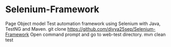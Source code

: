 # Selenium-Framework
Page Object model Test automation framework using Selenium with Java, TestNG and Maven.
git clone https://github.com/divya25sep/Selenium-Framework
Open command prompt and go to web-test directory.
mvn clean test
